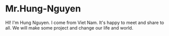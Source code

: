 # Mr.Hung-Nguyen
HI! I'm Hung Nguyen. I come from Viet Nam. It's happy to meet and share to all. We will make some project and change our life and world. 
